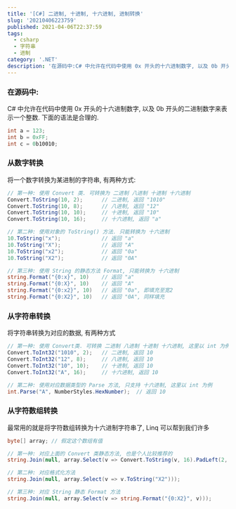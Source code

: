 ```yaml
---
title: '[C#] 二进制, 十进制, 十六进制, 进制转换'
slug: '20210406223759'
published: 2021-04-06T22:37:59
tags:
  - csharp
  - 字符串
  - 进制
category: '.NET'
description: '在源码中:C# 中允许在代码中使用 0x 开头的十六进制数字, 以及 0b 开头的二进制数字来表示一个整数. 下面的语法是合理的.int a = 123;int b = 0xFF;int c = 0b10010;数字转换将一个数字转换为某进制的字符串, 有两种方式:// 第一种: 使用 Convert 类. 可转换为 二进制 八进制 十进制 十六进制Convert.ToString(10, 2);    // 二进制, 返回 "1010"Convert.ToString(10, 8); '
---
```




### 在源码中:

C# 中允许在代码中使用 0x 开头的十六进制数字, 以及 0b 开头的二进制数字来表示一个整数. 下面的语法是合理的.

```csharp
int a = 123;
int b = 0xFF;
int c = 0b10010;
```


### 从数字转换

将一个数字转换为某进制的字符串, 有两种方式:

```csharp
// 第一种: 使用 Convert 类. 可转换为 二进制 八进制 十进制 十六进制
Convert.ToString(10, 2);      // 二进制, 返回 "1010"
Convert.ToString(10, 8);      // 八进制, 返回 "12"
Convert.ToString(10, 10);     // 十进制, 返回 "10"
Convert.ToString(10, 16);     // 十六进制, 返回 "a"

// 第二种: 使用对象的 ToString() 方法. 只能转换为 十六进制
10.ToString("x");             // 返回 "a"
10.ToString("X");             // 返回 "A"
10.ToString("x2");            // 返回 "0a"
10.ToString("X2");            // 返回 "0A"

// 第三种: 使用 String 的静态方法 Format, 只能转换为 十六进制
string.Format("{0:x}", 10)    // 返回 "a"
string.Format("{0:X}", 10)    // 返回 "A"
string.Format("{0:x2}", 10)   // 返回 "0a", 即填充至宽2
string.Format("{0:X2}", 10)   // 返回 "0A", 同样填充
```


### 从字符串转换

将字符串转换为对应的数据, 有两种方式

```csharp
// 第一种: 使用 Convert类. 可转换 二进制 八进制 十进制 十六进制, 这里以 int 为例
Convert.ToInt32("1010", 2);   // 二进制, 返回 10
Convert.ToInt32("12", 8);     // 八进制, 返回 10
Convert.ToInt32("10", 10);    // 十进制, 返回 10
Convert.ToInt32("A", 16);     // 十六进制, 返回 10
```

```csharp
// 第二种: 使用对应数据类型的 Parse 方法, 只支持 十六进制, 这里以 int 为例
int.Parse("A", NumberStyles.HexNumber);  // 返回 10
```


### 从字符数组转换

最常用的就是将字符数组转换为十六进制字符串了, Linq 可以帮到我们许多

```csharp
byte[] array; // 假定这个数组有值

// 第一种: 对应上面的 Convert 类静态方法, 也是个人比较推荐的
string.Join(null, array.Select(v => Convert.ToString(v, 16).PadLeft(2, '0')));      // 返回小写的

// 第二种: 对应格式化方法
string.Join(null, array.Select(v => v.ToString("X2")));

// 第三种: 对应 String 静态 Format 方法
string.Join(null, array.Select(v => string.Format("{0:X2}", v)));
```

